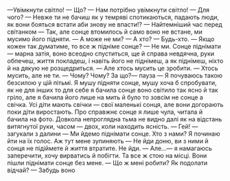 —Увімкнути світло!
— Що?
— Нам потрібно увімкнути світло!
— Для чого?
— Невже ти не бачиш як у темряві спотикаються, падають люди, як вони бояться встати аби знову не впасти!?
— Найтемніший час перед світанком
— Так, але сонце втомилось й само воно не встане, ми мусимо його підняти.
— А може не ми?
— А хто?
— Будь-хто.
— Якщо кожен так думатиме, то все ж підніме сонце?
— Не ми. Сонце піднімати — марна затія, воно всеодно спуститься, ще й справа невдячна, руки обпечеш, життя покладеш, і навіть його не піднімеш, а як піднімеш, ніхто й на дякую не розщедриться. 
— Але хтось мусить це зробити.
— Хтось мусить, але не ти.
— Чому? Чому? За що?— пауза — Я почуваюсь такою безсилою у цій пітьмі. Я мушу підняти сонце, мушу хоча б спробувати, як не для інших то для себе  я бачила сонце воно світило так ясно й так гріло, але я бачила його лише на мить й було то зовсім не сонце а свічка. Усі діти мають свічки — свої маленькі сонця, але вони догорають поки діти виростають. Про справжнє сонце я лише чула, читала й бачила на фото. Довкола непроглядна тьма не видно далі як на відстань витягнутої руки, часом — двох, коли находить ясність.
— Гей! —  загукали з далини — Ми йдемо піднімати сонце. Хто з нами?
Я починаю йти на їх голос. Аж тут мене зупиняють 
— Не йди доню, ви з ними й сонця не підіймете й життя втратите. Не йди.
— Але...— я намагаюсь заперечити, хочу вирватись й побігти. Та все ж стою на місці. Вони пішли піднімати сонце без мене.
— Що ж мені робити? Як подолати відчай?
— Забудь воно 